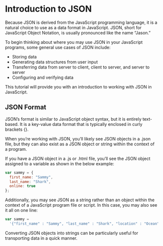 # Introduction to JSON

Because JSON is derived from the JavaScript programming language, 
it is a natural choice to use as a data format in JavaScript. JSON, 
short for JavaScript Object Notation, is usually pronounced like the name “Jason.”

To begin thinking about where you may use JSON in your JavaScript programs,
some general use cases of JSON include:

- Storing data
- Generating data structures from user input
- Transferring data from server to client, client to server, and server to server
- Configuring and verifying data

This tutorial will provide you with an introduction to working with JSON in JavaScript.

## JSON Format

JSON’s format is similar to JavaScript object syntax, but it is entirely text-based.
 It is a key-value data format that is typically enclosed in curly brackets {}.

When you’re working with JSON, you’ll likely see JSON objects in a .json file,
 but they can also exist as a JSON object or string within the context of a program.

If you have a JSON object in a .js or .html file, you’ll see the JSON object assigned to a
 variable as shown in the below example:

```js
var sammy = {
  first_name: "Sammy",
  last_name: "Shark",
  online: true
};
```

Additionally, you may see JSON as a string rather than an object within the context of a 
JavaScript program file or script. In this case, you may also see it all on one line:

```js
var sammy =
  '{"first_name" : "Sammy", "last_name" : "Shark", "location" : "Ocean"}';
```

Converting JSON objects into strings can be particularly useful for transporting data in a
 quick manner.
